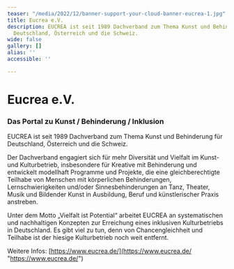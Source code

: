 ```yaml
---
teaser: "/media/2022/12/banner-support-your-cloud-banner-eucrea-1.jpg"
title: Eucrea e.V.
description: EUCREA ist seit 1989 Dachverband zum Thema Kunst und Behinderung für
  Deutschland, Österreich und die Schweiz.
wide: false
gallery: []
alias: ''
accessible: ''

---
```

# Eucrea e.V.

### Das Portal zu Kunst / Behinderung / Inklusion

EUCREA ist seit 1989 Dachverband zum Thema Kunst und Behinderung für Deutschland, Österreich und die Schweiz.

Der Dachverband engagiert sich für mehr Diversität und Vielfalt im Kunst- und Kulturbetrieb, insbesondere für Kreative mit Behinderung und entwickelt modellhaft Programme und Projekte, die eine gleichberechtigte Teilhabe von Menschen mit körperlichen Behinderungen, Lernschwierigkeiten und/oder Sinnesbehinderungen an Tanz, Theater, Musik und Bildender Kunst in Ausbildung, Beruf und künstlerischer Praxis anstreben.

Unter dem Motto „Vielfalt ist Potential“ arbeitet EUCREA an systematischen und nachhaltigen Konzepten zur Erreichung eines inklusiven Kulturbetriebs in Deutschland. Es gibt viel zu tun, denn von Chancengleichheit und Teilhabe ist der hiesige Kulturbetrieb noch weit entfernt.

Weitere Infos: [https://www.eucrea.de/](https://www.eucrea.de/ "https://www.eucrea.de/")